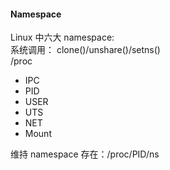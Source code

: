 #### Namespace

Linux 中六大 namespace:  
系统调用： clone()/unshare()/setns()  
/proc
- IPC
- PID
- USER
- UTS
- NET
- Mount

维持 namespace 存在：/proc/PID/ns